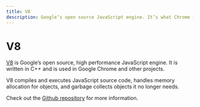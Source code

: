```yaml
---
title: V8
description: Google’s open source JavaScript engine. It’s what Chrome is running, but it’s also used for other projects like Node.js and MongoDB
---
```


# V8

[V8](https://code.google.com/p/v8/) is Google’s open source, high performance JavaScript engine. It is written in C++ and is used in Google Chrome and other projects.

V8 compiles and executes JavaScript source code, handles memory allocation for objects, and garbage collects objects it no longer needs.

Check out the [Github repository](https://github.com/v8/v8/wiki) for more information.
